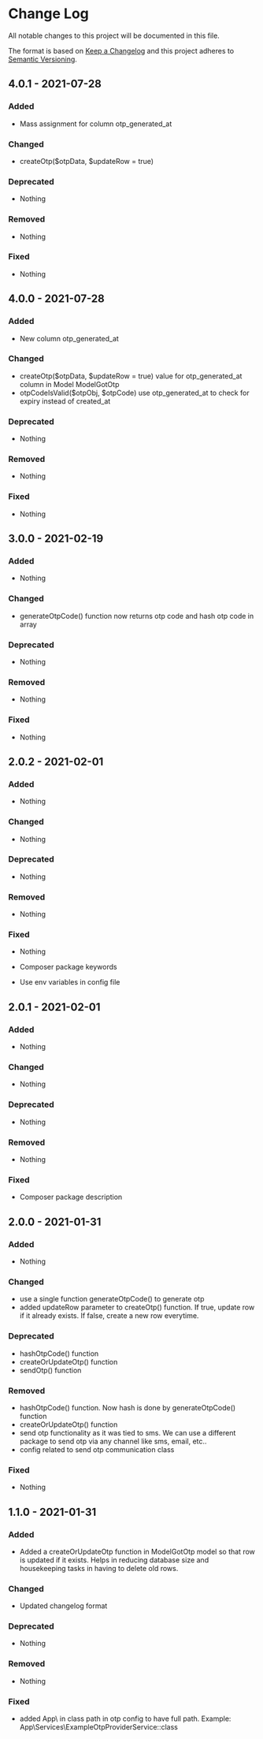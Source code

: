 # Change Log
All notable changes to this project will be documented in this file.

The format is based on [Keep a Changelog](https://keepachangelog.com) and this project adheres to [Semantic Versioning](https://semver.org).

## 4.0.1 - 2021-07-28

### Added

- Mass assignment for column otp_generated_at

### Changed

- createOtp($otpData, $updateRow = true)

### Deprecated

- Nothing

### Removed

- Nothing

### Fixed

- Nothing

## 4.0.0 - 2021-07-28

### Added

- New column otp_generated_at

### Changed

- createOtp($otpData, $updateRow = true) value for otp_generated_at column in Model ModelGotOtp
- otpCodeIsValid($otpObj, $otpCode) use otp_generated_at to check for expiry instead of created_at

### Deprecated

- Nothing

### Removed

- Nothing

### Fixed

- Nothing

## 3.0.0 - 2021-02-19

### Added

- Nothing

### Changed

- generateOtpCode() function now returns otp code and hash otp code in array

### Deprecated

- Nothing

### Removed

- Nothing

### Fixed

- Nothing

## 2.0.2 - 2021-02-01

### Added

- Nothing

### Changed

- Nothing

### Deprecated

- Nothing

### Removed

- Nothing

### Fixed

- Nothing

- Composer package keywords
- Use env variables in config file

## 2.0.1 - 2021-02-01

### Added

- Nothing

### Changed

- Nothing

### Deprecated

- Nothing

### Removed

- Nothing

### Fixed

- Composer package description

## 2.0.0 - 2021-01-31

### Added

- Nothing

### Changed

- use a single function generateOtpCode() to generate otp
- added updateRow parameter to createOtp() function. If true, update row if it already exists. If false, create a new row everytime.

### Deprecated

- hashOtpCode() function
- createOrUpdateOtp() function
- sendOtp() function

### Removed

- hashOtpCode() function. Now hash is done by generateOtpCode() function
- createOrUpdateOtp() function
- send otp functionality as it was tied to sms. We can use a different package to send otp via any channel like sms, email, etc..
- config related to send otp communication class

### Fixed

- Nothing

## 1.1.0 - 2021-01-31

### Added

- Added a createOrUpdateOtp function in ModelGotOtp model so that row is updated if it exists. Helps in reducing database size and housekeeping tasks in having to delete old rows.

### Changed

- Updated changelog format

### Deprecated

- Nothing

### Removed

- Nothing

### Fixed

- added App\ in class path in otp config to have full path. Example: App\Services\ExampleOtpProviderService::class